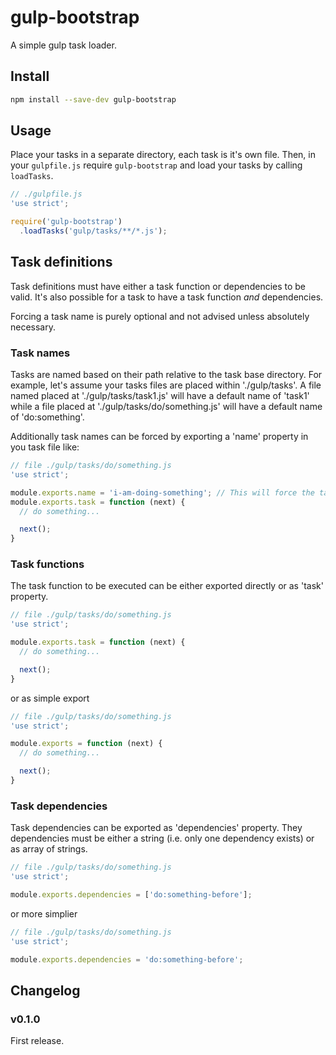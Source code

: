 # gulp-bootstrap

A simple gulp task loader.

## Install

```sh
npm install --save-dev gulp-bootstrap
```

## Usage

Place your tasks in a separate directory, each task is it's own file. Then, in your `gulpfile.js` require
`gulp-bootstrap` and load your tasks by calling `loadTasks`.

```js
// ./gulpfile.js
'use strict';

require('gulp-bootstrap')
  .loadTasks('gulp/tasks/**/*.js');
```

## Task definitions

Task definitions must have either a task function or dependencies to be valid. It's also possible for a task to have
a task function *and* dependencies.

Forcing a task name is purely optional and not advised unless absolutely necessary.

### Task names
Tasks are named based on their path relative to the task base directory. For example, let's assume your tasks files
are placed within './gulp/tasks'. A file named placed at './gulp/tasks/task1.js' will have a default name of 'task1'
while a file placed at './gulp/tasks/do/something.js' will have a default name of 'do:something'.

Additionally task names can be forced by exporting a 'name' property in you task file like:

```js
// file ./gulp/tasks/do/something.js
'use strict';

module.exports.name = 'i-am-doing-something'; // This will force the task name to be 'i-am-doing-something'
module.exports.task = function (next) {
  // do something...

  next();
}
```

### Task functions

The task function to be executed can be either exported directly or as 'task' property.

```js
// file ./gulp/tasks/do/something.js
'use strict';

module.exports.task = function (next) {
  // do something...

  next();
}
```

or as simple export

```js
// file ./gulp/tasks/do/something.js
'use strict';

module.exports = function (next) {
  // do something...

  next();
}
```

### Task dependencies

Task dependencies can be exported as 'dependencies' property. They dependencies must be either a string (i.e. only
one dependency exists) or as array of strings.

```js
// file ./gulp/tasks/do/something.js
'use strict';

module.exports.dependencies = ['do:something-before'];
```

or more simplier

```js
// file ./gulp/tasks/do/something.js
'use strict';

module.exports.dependencies = 'do:something-before';
```

## Changelog

### v0.1.0

First release.
